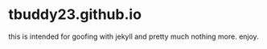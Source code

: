 tbuddy23.github.io
==================
this is intended for goofing with jekyll and pretty much nothing more. enjoy.
